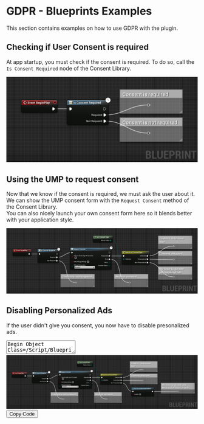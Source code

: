 # GDPR - Blueprints Examples
This section contains examples on how to use GDPR with the plugin.
## Checking if User Consent is required
At app startup, you must check if the consent is required. To do so, call the `Is Consent Required` node of the Consent Library.

<div style="text-align:center">
<img src="https://github.com/Pandoa/4dsPro/blob/main/_images/IsConsentRequired.png?raw=true"/>
</div>

## Using the UMP to request consent
Now that we know if the consent is required, we must ask the user about it.   
We can show the UMP consent form with the `Request Consent` method of the Consent Library.  
You can also nicely launch your own consent form here so it blends better with your application style.

<div style="text-align:center">
<img src="https://github.com/Pandoa/4dsPro/blob/main/_images/UMPRequestConsent.png?raw=true"/>
</div>

## Disabling Personalized Ads
If the user didn't give you consent, you now have to disable presonalized ads.

<div class="bpcode">
<textarea readonly>
Begin Object Class=/Script/BlueprintGraph.K2Node_AsyncAction Name="K2Node_AsyncAction_5"
   ProxyFactoryFunctionName="IsConsentRequired"
   ProxyFactoryClass=Class'"/Script/AdsPro.ConsentRequiredProxy"'
   ProxyClass=Class'"/Script/AdsPro.ConsentRequiredProxy"'
   NodePosX=-656
   NodePosY=-896
   NodeGuid=C7B8C61E4B2AAAB09B32D4A40160403F
   CustomProperties Pin (PinId=25A793294BBB197C70EA3889EF5833FD,PinName="execute",PinToolTip="\nExec",PinType.PinCategory="exec",PinType.PinSubCategory="",PinType.PinSubCategoryObject=None,PinType.PinSubCategoryMemberReference=(),PinType.PinValueType=(),PinType.ContainerType=None,PinType.bIsReference=False,PinType.bIsConst=False,PinType.bIsWeakPointer=False,PinType.bIsUObjectWrapper=True,LinkedTo=(K2Node_Event_5 118586BB4EA9470F8087FD820D560415,),PersistentGuid=00000000000000000000000000000000,bHidden=False,bNotConnectable=False,bDefaultValueIsReadOnly=False,bDefaultValueIsIgnored=False,bAdvancedView=False,bOrphanedPin=False,)
   CustomProperties Pin (PinId=F47F460643D8045C413CD7BA0E7A3815,PinName="then",Direction="EGPD_Output",PinType.PinCategory="exec",PinType.PinSubCategory="",PinType.PinSubCategoryObject=None,PinType.PinSubCategoryMemberReference=(),PinType.PinValueType=(),PinType.ContainerType=None,PinType.bIsReference=False,PinType.bIsConst=False,PinType.bIsWeakPointer=False,PinType.bIsUObjectWrapper=True,PersistentGuid=00000000000000000000000000000000,bHidden=False,bNotConnectable=False,bDefaultValueIsReadOnly=False,bDefaultValueIsIgnored=False,bAdvancedView=False,bOrphanedPin=False,)
   CustomProperties Pin (PinId=E93963544A489D5B783BAE99664B793E,PinName="Required",PinFriendlyName=NSLOCTEXT("", "F8338243455B41BD9066159D9A506B0F", "Required"),PinToolTip="We need to ask the user for consent.",Direction="EGPD_Output",PinType.PinCategory="exec",PinType.PinSubCategory="",PinType.PinSubCategoryObject=None,PinType.PinSubCategoryMemberReference=(),PinType.PinValueType=(),PinType.ContainerType=None,PinType.bIsReference=False,PinType.bIsConst=False,PinType.bIsWeakPointer=False,PinType.bIsUObjectWrapper=True,LinkedTo=(K2Node_AsyncAction_6 41C4AAFE4DC42DCCA995508F4FAD547B,),PersistentGuid=00000000000000000000000000000000,bHidden=False,bNotConnectable=False,bDefaultValueIsReadOnly=False,bDefaultValueIsIgnored=False,bAdvancedView=False,bOrphanedPin=False,)
   CustomProperties Pin (PinId=BA74378A4BC78D9272DD96AADD0D8622,PinName="NotRequired",PinFriendlyName=NSLOCTEXT("", "DE99C7ED4CD1377253669E8387ABDDB3", "Not Required"),PinToolTip="No need to ask the user for consent.",Direction="EGPD_Output",PinType.PinCategory="exec",PinType.PinSubCategory="",PinType.PinSubCategoryObject=None,PinType.PinSubCategoryMemberReference=(),PinType.PinValueType=(),PinType.ContainerType=None,PinType.bIsReference=False,PinType.bIsConst=False,PinType.bIsWeakPointer=False,PinType.bIsUObjectWrapper=True,LinkedTo=(K2Node_Knot_0 64E5AEE846941FCB980139A44EEF1343,),PersistentGuid=00000000000000000000000000000000,bHidden=False,bNotConnectable=False,bDefaultValueIsReadOnly=False,bDefaultValueIsIgnored=False,bAdvancedView=False,bOrphanedPin=False,)
End Object
Begin Object Class=/Script/UnrealEd.EdGraphNode_Comment Name="EdGraphNode_Comment_2"
   bCommentBubbleVisible_InDetailsPanel=False
   NodePosX=-464
   NodePosY=-688
   NodeWidth=288
   NodeHeight=112
   bCommentBubblePinned=False
   bCommentBubbleVisible=False
   NodeComment="Consent is not required"
   NodeGuid=1DCED3364DD8461EBA97C1994C3C5E14
End Object
Begin Object Class=/Script/BlueprintGraph.K2Node_Knot Name="K2Node_Knot_0"
   NodePosX=-352
   NodePosY=-624
   NodeGuid=2676399641E15305EF9473A59F926EC2
   CustomProperties Pin (PinId=64E5AEE846941FCB980139A44EEF1343,PinName="InputPin",PinType.PinCategory="exec",PinType.PinSubCategory="",PinType.PinSubCategoryObject=None,PinType.PinSubCategoryMemberReference=(),PinType.PinValueType=(),PinType.ContainerType=None,PinType.bIsReference=False,PinType.bIsConst=False,PinType.bIsWeakPointer=False,PinType.bIsUObjectWrapper=True,LinkedTo=(K2Node_AsyncAction_5 BA74378A4BC78D9272DD96AADD0D8622,),PersistentGuid=00000000000000000000000000000000,bHidden=False,bNotConnectable=False,bDefaultValueIsReadOnly=False,bDefaultValueIsIgnored=True,bAdvancedView=False,bOrphanedPin=False,)
   CustomProperties Pin (PinId=73DE6F9442C976AD72EE4887115B6490,PinName="OutputPin",Direction="EGPD_Output",PinType.PinCategory="exec",PinType.PinSubCategory="",PinType.PinSubCategoryObject=None,PinType.PinSubCategoryMemberReference=(),PinType.PinValueType=(),PinType.ContainerType=None,PinType.bIsReference=False,PinType.bIsConst=False,PinType.bIsWeakPointer=False,PinType.bIsUObjectWrapper=True,PersistentGuid=00000000000000000000000000000000,bHidden=False,bNotConnectable=False,bDefaultValueIsReadOnly=False,bDefaultValueIsIgnored=False,bAdvancedView=False,bOrphanedPin=False,)
End Object
Begin Object Class=/Script/BlueprintGraph.K2Node_AsyncAction Name="K2Node_AsyncAction_6"
   ProxyFactoryFunctionName="RequestConsent"
   ProxyFactoryClass=Class'"/Script/AdsPro.RequestConsentProxy"'
   ProxyClass=Class'"/Script/AdsPro.RequestConsentProxy"'
   NodePosX=-384
   NodePosY=-908
   NodeGuid=C456687141FDAC28246C879C18330501
   CustomProperties Pin (PinId=41C4AAFE4DC42DCCA995508F4FAD547B,PinName="execute",PinType.PinCategory="exec",PinType.PinSubCategory="",PinType.PinSubCategoryObject=None,PinType.PinSubCategoryMemberReference=(),PinType.PinValueType=(),PinType.ContainerType=None,PinType.bIsReference=False,PinType.bIsConst=False,PinType.bIsWeakPointer=False,PinType.bIsUObjectWrapper=True,LinkedTo=(K2Node_AsyncAction_5 E93963544A489D5B783BAE99664B793E,),PersistentGuid=00000000000000000000000000000000,bHidden=False,bNotConnectable=False,bDefaultValueIsReadOnly=False,bDefaultValueIsIgnored=False,bAdvancedView=False,bOrphanedPin=False,)
   CustomProperties Pin (PinId=905D06AB44511E0CADB65CA55E0AE9F1,PinName="then",Direction="EGPD_Output",PinType.PinCategory="exec",PinType.PinSubCategory="",PinType.PinSubCategoryObject=None,PinType.PinSubCategoryMemberReference=(),PinType.PinValueType=(),PinType.ContainerType=None,PinType.bIsReference=False,PinType.bIsConst=False,PinType.bIsWeakPointer=False,PinType.bIsUObjectWrapper=True,PersistentGuid=00000000000000000000000000000000,bHidden=False,bNotConnectable=False,bDefaultValueIsReadOnly=False,bDefaultValueIsIgnored=False,bAdvancedView=False,bOrphanedPin=False,)
   CustomProperties Pin (PinId=69D67838491025699895F4949C0B66BE,PinName="Requested",PinFriendlyName=NSLOCTEXT("", "B0E063B14C3A7F0AA1E162B80E1D1A17", "Requested"),PinToolTip="The consent has been requested and the user chose something.",Direction="EGPD_Output",PinType.PinCategory="exec",PinType.PinSubCategory="",PinType.PinSubCategoryObject=None,PinType.PinSubCategoryMemberReference=(),PinType.PinValueType=(),PinType.ContainerType=None,PinType.bIsReference=False,PinType.bIsConst=False,PinType.bIsWeakPointer=False,PinType.bIsUObjectWrapper=True,LinkedTo=(K2Node_SwitchEnum_0 013237504EEA7C366C3B71B2AD08BD37,),PersistentGuid=00000000000000000000000000000000,bHidden=False,bNotConnectable=False,bDefaultValueIsReadOnly=False,bDefaultValueIsIgnored=False,bAdvancedView=False,bOrphanedPin=False,)
   CustomProperties Pin (PinId=6E9C4D39419FA1F5FEDE5D984D01D397,PinName="Error",PinFriendlyName=NSLOCTEXT("", "F1EB3F48463E06D87A189CACF5623D14", "Error"),PinToolTip="An error occured while asking consent.",Direction="EGPD_Output",PinType.PinCategory="exec",PinType.PinSubCategory="",PinType.PinSubCategoryObject=None,PinType.PinSubCategoryMemberReference=(),PinType.PinValueType=(),PinType.ContainerType=None,PinType.bIsReference=False,PinType.bIsConst=False,PinType.bIsWeakPointer=False,PinType.bIsUObjectWrapper=True,LinkedTo=(K2Node_Knot_4 04436A60471DFDC71CAEBAAFD645E817,),PersistentGuid=00000000000000000000000000000000,bHidden=False,bNotConnectable=False,bDefaultValueIsReadOnly=False,bDefaultValueIsIgnored=False,bAdvancedView=False,bOrphanedPin=False,)
   CustomProperties Pin (PinId=38D22E84412CFDB3C491DEA17F924961,PinName="Error",PinToolTip="Error",Direction="EGPD_Output",PinType.PinCategory="byte",PinType.PinSubCategory="",PinType.PinSubCategoryObject=Enum'"/Script/AdsPro.EConsentError"',PinType.PinSubCategoryMemberReference=(),PinType.PinValueType=(),PinType.ContainerType=None,PinType.bIsReference=False,PinType.bIsConst=False,PinType.bIsWeakPointer=False,PinType.bIsUObjectWrapper=False,PersistentGuid=00000000000000000000000000000000,bHidden=False,bNotConnectable=False,bDefaultValueIsReadOnly=False,bDefaultValueIsIgnored=False,bAdvancedView=False,bOrphanedPin=False,)
   CustomProperties Pin (PinId=D60CC55C4F1C3F260DEE3DB75B02BF2B,PinName="ConsentStatus",PinToolTip="Consent Status",Direction="EGPD_Output",PinType.PinCategory="byte",PinType.PinSubCategory="",PinType.PinSubCategoryObject=Enum'"/Script/AdsPro.EConsentStatus"',PinType.PinSubCategoryMemberReference=(),PinType.PinValueType=(),PinType.ContainerType=None,PinType.bIsReference=False,PinType.bIsConst=False,PinType.bIsWeakPointer=False,PinType.bIsUObjectWrapper=False,PersistentGuid=00000000000000000000000000000000,bHidden=False,bNotConnectable=False,bDefaultValueIsReadOnly=False,bDefaultValueIsIgnored=False,bAdvancedView=False,bOrphanedPin=False,)
   CustomProperties Pin (PinId=45B9506047A0C586102861A988E07E57,PinName="bTagForUnderAgeOfConsent",PinType.PinCategory="bool",PinType.PinSubCategory="",PinType.PinSubCategoryObject=None,PinType.PinSubCategoryMemberReference=(),PinType.PinValueType=(),PinType.ContainerType=None,PinType.bIsReference=False,PinType.bIsConst=False,PinType.bIsWeakPointer=False,PinType.bIsUObjectWrapper=False,DefaultValue="false",AutogeneratedDefaultValue="false",PersistentGuid=00000000000000000000000000000000,bHidden=False,bNotConnectable=False,bDefaultValueIsReadOnly=False,bDefaultValueIsIgnored=False,bAdvancedView=False,bOrphanedPin=False,)
   CustomProperties Pin (PinId=E17EEC864F7BE12966A90499B21A945A,PinName="bUseDebugSettings",PinType.PinCategory="bool",PinType.PinSubCategory="",PinType.PinSubCategoryObject=None,PinType.PinSubCategoryMemberReference=(),PinType.PinValueType=(),PinType.ContainerType=None,PinType.bIsReference=False,PinType.bIsConst=False,PinType.bIsWeakPointer=False,PinType.bIsUObjectWrapper=False,DefaultValue="false",AutogeneratedDefaultValue="false",PersistentGuid=00000000000000000000000000000000,bHidden=False,bNotConnectable=False,bDefaultValueIsReadOnly=False,bDefaultValueIsIgnored=False,bAdvancedView=False,bOrphanedPin=False,)
   CustomProperties Pin (PinId=BF28B93449D06D9B5C085D8497EDA034,PinName="DebugGeography",PinType.PinCategory="byte",PinType.PinSubCategory="",PinType.PinSubCategoryObject=Enum'"/Script/AdsPro.EConsentDebugGeography"',PinType.PinSubCategoryMemberReference=(),PinType.PinValueType=(),PinType.ContainerType=None,PinType.bIsReference=False,PinType.bIsConst=False,PinType.bIsWeakPointer=False,PinType.bIsUObjectWrapper=False,DefaultValue="Disabled",PersistentGuid=00000000000000000000000000000000,bHidden=False,bNotConnectable=False,bDefaultValueIsReadOnly=False,bDefaultValueIsIgnored=False,bAdvancedView=False,bOrphanedPin=False,)
End Object
Begin Object Class=/Script/UnrealEd.EdGraphNode_Comment Name="EdGraphNode_Comment_4"
   bCommentBubbleVisible_InDetailsPanel=False
   NodePosX=-16
   NodePosY=-688
   NodeWidth=288
   NodeHeight=112
   bCommentBubblePinned=False
   bCommentBubbleVisible=False
   NodeComment="An error occured"
   NodeGuid=E419042D4CF69C06F934889753BC542A
End Object
Begin Object Class=/Script/BlueprintGraph.K2Node_Knot Name="K2Node_Knot_4"
   NodePosX=96
   NodePosY=-624
   NodeGuid=958709D94BA018B822623A9AB7F57450
   CustomProperties Pin (PinId=04436A60471DFDC71CAEBAAFD645E817,PinName="InputPin",PinType.PinCategory="exec",PinType.PinSubCategory="",PinType.PinSubCategoryObject=None,PinType.PinSubCategoryMemberReference=(),PinType.PinValueType=(),PinType.ContainerType=None,PinType.bIsReference=False,PinType.bIsConst=False,PinType.bIsWeakPointer=False,PinType.bIsUObjectWrapper=True,LinkedTo=(K2Node_AsyncAction_6 6E9C4D39419FA1F5FEDE5D984D01D397,),PersistentGuid=00000000000000000000000000000000,bHidden=False,bNotConnectable=False,bDefaultValueIsReadOnly=False,bDefaultValueIsIgnored=True,bAdvancedView=False,bOrphanedPin=False,)
   CustomProperties Pin (PinId=806B2ACE4D27730B4E619D8F8CAD0C2E,PinName="OutputPin",Direction="EGPD_Output",PinType.PinCategory="exec",PinType.PinSubCategory="",PinType.PinSubCategoryObject=None,PinType.PinSubCategoryMemberReference=(),PinType.PinValueType=(),PinType.ContainerType=None,PinType.bIsReference=False,PinType.bIsConst=False,PinType.bIsWeakPointer=False,PinType.bIsUObjectWrapper=True,PersistentGuid=00000000000000000000000000000000,bHidden=False,bNotConnectable=False,bDefaultValueIsReadOnly=False,bDefaultValueIsIgnored=False,bAdvancedView=False,bOrphanedPin=False,)
End Object
Begin Object Class=/Script/BlueprintGraph.K2Node_CallFunction Name="K2Node_CallFunction_2"
   bIsPureFunc=True
   FunctionReference=(MemberParent=Class'"/Script/AdsPro.ConsentLibrary"',MemberName="GetConsentType")
   NodePosX=-192
   NodePosY=-1008
   NodeGuid=F0DDFD81463E44C278D08793D952B63F
   CustomProperties Pin (PinId=6BE8AF1C400A7B7570803B949F2013C1,PinName="self",PinFriendlyName=NSLOCTEXT("K2Node", "Target", "Target"),PinType.PinCategory="object",PinType.PinSubCategory="",PinType.PinSubCategoryObject=Class'"/Script/AdsPro.ConsentLibrary"',PinType.PinSubCategoryMemberReference=(),PinType.PinValueType=(),PinType.ContainerType=None,PinType.bIsReference=False,PinType.bIsConst=False,PinType.bIsWeakPointer=False,PinType.bIsUObjectWrapper=False,DefaultObject="/Script/AdsPro.Default__ConsentLibrary",PersistentGuid=00000000000000000000000000000000,bHidden=True,bNotConnectable=False,bDefaultValueIsReadOnly=False,bDefaultValueIsIgnored=False,bAdvancedView=False,bOrphanedPin=False,)
   CustomProperties Pin (PinId=59C6D02E4524E6C97AA9608FBC532FF6,PinName="ReturnValue",PinFriendlyName=NSLOCTEXT("", "FBCBD7A1496269914347E3850C1D27B5", "Consent Type"),Direction="EGPD_Output",PinType.PinCategory="byte",PinType.PinSubCategory="",PinType.PinSubCategoryObject=Enum'"/Script/AdsPro.EConsentType"',PinType.PinSubCategoryMemberReference=(),PinType.PinValueType=(),PinType.ContainerType=None,PinType.bIsReference=False,PinType.bIsConst=False,PinType.bIsWeakPointer=False,PinType.bIsUObjectWrapper=False,DefaultValue="Unknown",LinkedTo=(K2Node_SwitchEnum_0 CA066345426EF077A9708EACA61DF775,),PersistentGuid=00000000000000000000000000000000,bHidden=False,bNotConnectable=False,bDefaultValueIsReadOnly=False,bDefaultValueIsIgnored=False,bAdvancedView=False,bOrphanedPin=False,)
End Object
Begin Object Class=/Script/BlueprintGraph.K2Node_SwitchEnum Name="K2Node_SwitchEnum_0"
   Enum=Enum'"/Script/AdsPro.EConsentType"'
   EnumEntries(0)="Unknown"
   EnumEntries(1)="Personalized"
   EnumEntries(2)="NonPersonalized"
   NodePosX=48
   NodePosY=-880
   NodeGuid=468EEDD14A750DFF2A42AAABB05EFD6D
   CustomProperties Pin (PinId=013237504EEA7C366C3B71B2AD08BD37,PinName="execute",PinType.PinCategory="exec",PinType.PinSubCategory="",PinType.PinSubCategoryObject=None,PinType.PinSubCategoryMemberReference=(),PinType.PinValueType=(),PinType.ContainerType=None,PinType.bIsReference=False,PinType.bIsConst=False,PinType.bIsWeakPointer=False,PinType.bIsUObjectWrapper=True,LinkedTo=(K2Node_AsyncAction_6 69D67838491025699895F4949C0B66BE,),PersistentGuid=00000000000000000000000000000000,bHidden=False,bNotConnectable=False,bDefaultValueIsReadOnly=False,bDefaultValueIsIgnored=False,bAdvancedView=False,bOrphanedPin=False,)
   CustomProperties Pin (PinId=CA066345426EF077A9708EACA61DF775,PinName="Selection",PinType.PinCategory="byte",PinType.PinSubCategory="",PinType.PinSubCategoryObject=Enum'"/Script/AdsPro.EConsentType"',PinType.PinSubCategoryMemberReference=(),PinType.PinValueType=(),PinType.ContainerType=None,PinType.bIsReference=False,PinType.bIsConst=False,PinType.bIsWeakPointer=False,PinType.bIsUObjectWrapper=True,DefaultValue="Unknown",LinkedTo=(K2Node_CallFunction_2 59C6D02E4524E6C97AA9608FBC532FF6,),PersistentGuid=00000000000000000000000000000000,bHidden=False,bNotConnectable=False,bDefaultValueIsReadOnly=False,bDefaultValueIsIgnored=False,bAdvancedView=False,bOrphanedPin=False,)
   CustomProperties Pin (PinId=C0DA849A4DBC6835C27DF8A4DF5C3A2E,PinName="NotEqual_ByteByte",PinType.PinCategory="object",PinType.PinSubCategory="",PinType.PinSubCategoryObject=Class'"/Script/Engine.KismetMathLibrary"',PinType.PinSubCategoryMemberReference=(),PinType.PinValueType=(),PinType.ContainerType=None,PinType.bIsReference=False,PinType.bIsConst=False,PinType.bIsWeakPointer=False,PinType.bIsUObjectWrapper=False,DefaultObject="/Script/Engine.Default__KismetMathLibrary",PersistentGuid=00000000000000000000000000000000,bHidden=True,bNotConnectable=True,bDefaultValueIsReadOnly=True,bDefaultValueIsIgnored=False,bAdvancedView=False,bOrphanedPin=False,)
   CustomProperties Pin (PinId=5E72BBE94C9D2DE46E55ABBC136650F2,PinName="Unknown",PinFriendlyName=NSLOCTEXT("", "482E6AB3491CD240484E9E916BB3AE71", "Unknown"),Direction="EGPD_Output",PinType.PinCategory="exec",PinType.PinSubCategory="",PinType.PinSubCategoryObject=None,PinType.PinSubCategoryMemberReference=(),PinType.PinValueType=(),PinType.ContainerType=None,PinType.bIsReference=False,PinType.bIsConst=False,PinType.bIsWeakPointer=False,PinType.bIsUObjectWrapper=False,LinkedTo=(K2Node_Knot_2 04436A60471DFDC71CAEBAAFD645E817,),PersistentGuid=00000000000000000000000000000000,bHidden=False,bNotConnectable=False,bDefaultValueIsReadOnly=False,bDefaultValueIsIgnored=False,bAdvancedView=False,bOrphanedPin=False,)
   CustomProperties Pin (PinId=D75111E24E533570A2DB6B9D017B05B8,PinName="Personalized",PinFriendlyName=NSLOCTEXT("", "FA56641D43FCA7FEB2F5069C6451F92A", "Personalized"),Direction="EGPD_Output",PinType.PinCategory="exec",PinType.PinSubCategory="",PinType.PinSubCategoryObject=None,PinType.PinSubCategoryMemberReference=(),PinType.PinValueType=(),PinType.ContainerType=None,PinType.bIsReference=False,PinType.bIsConst=False,PinType.bIsWeakPointer=False,PinType.bIsUObjectWrapper=False,LinkedTo=(K2Node_Knot_5 04436A60471DFDC71CAEBAAFD645E817,),PersistentGuid=00000000000000000000000000000000,bHidden=False,bNotConnectable=False,bDefaultValueIsReadOnly=False,bDefaultValueIsIgnored=False,bAdvancedView=False,bOrphanedPin=False,)
   CustomProperties Pin (PinId=075F568A402536C9A104EA8385B56077,PinName="NonPersonalized",PinFriendlyName=NSLOCTEXT("", "B1FFC5A64A877EE54F8E749214F2D491", "Non Personalized"),Direction="EGPD_Output",PinType.PinCategory="exec",PinType.PinSubCategory="",PinType.PinSubCategoryObject=None,PinType.PinSubCategoryMemberReference=(),PinType.PinValueType=(),PinType.ContainerType=None,PinType.bIsReference=False,PinType.bIsConst=False,PinType.bIsWeakPointer=False,PinType.bIsUObjectWrapper=False,LinkedTo=(K2Node_CallFunction_3 8FAD63AC449FBA5CF15838B17BEA7ED7,),PersistentGuid=00000000000000000000000000000000,bHidden=False,bNotConnectable=False,bDefaultValueIsReadOnly=False,bDefaultValueIsIgnored=False,bAdvancedView=False,bOrphanedPin=False,)
End Object
Begin Object Class=/Script/UnrealEd.EdGraphNode_Comment Name="EdGraphNode_Comment_0"
   bCommentBubbleVisible_InDetailsPanel=False
   NodePosX=352
   NodePosY=-1008
   NodeWidth=288
   NodeHeight=112
   bCommentBubblePinned=False
   bCommentBubbleVisible=False
   NodeComment="Couldn\'t determine type"
   NodeGuid=E4F10E574CC81F8E3CCD70A27C6DB108
End Object
Begin Object Class=/Script/BlueprintGraph.K2Node_Knot Name="K2Node_Knot_2"
   NodePosX=464
   NodePosY=-928
   NodeGuid=72B0B45D431F825D0EA0F9BA9D58CD3C
   CustomProperties Pin (PinId=04436A60471DFDC71CAEBAAFD645E817,PinName="InputPin",PinType.PinCategory="exec",PinType.PinSubCategory="",PinType.PinSubCategoryObject=None,PinType.PinSubCategoryMemberReference=(),PinType.PinValueType=(),PinType.ContainerType=None,PinType.bIsReference=False,PinType.bIsConst=False,PinType.bIsWeakPointer=False,PinType.bIsUObjectWrapper=False,LinkedTo=(K2Node_SwitchEnum_0 5E72BBE94C9D2DE46E55ABBC136650F2,),PersistentGuid=00000000000000000000000000000000,bHidden=False,bNotConnectable=False,bDefaultValueIsReadOnly=False,bDefaultValueIsIgnored=True,bAdvancedView=False,bOrphanedPin=False,)
   CustomProperties Pin (PinId=806B2ACE4D27730B4E619D8F8CAD0C2E,PinName="OutputPin",Direction="EGPD_Output",PinType.PinCategory="exec",PinType.PinSubCategory="",PinType.PinSubCategoryObject=None,PinType.PinSubCategoryMemberReference=(),PinType.PinValueType=(),PinType.ContainerType=None,PinType.bIsReference=False,PinType.bIsConst=False,PinType.bIsWeakPointer=False,PinType.bIsUObjectWrapper=False,PersistentGuid=00000000000000000000000000000000,bHidden=False,bNotConnectable=False,bDefaultValueIsReadOnly=False,bDefaultValueIsIgnored=False,bAdvancedView=False,bOrphanedPin=False,)
End Object
Begin Object Class=/Script/UnrealEd.EdGraphNode_Comment Name="EdGraphNode_Comment_5"
   bCommentBubbleVisible_InDetailsPanel=False
   NodePosX=352
   NodePosY=-880
   NodeWidth=288
   NodeHeight=112
   bCommentBubblePinned=False
   bCommentBubbleVisible=False
   NodeComment="Consent obtained"
   NodeGuid=2AA98D9A4869F4A78B8F9FAF8BCA462F
End Object
Begin Object Class=/Script/BlueprintGraph.K2Node_Knot Name="K2Node_Knot_5"
   NodePosX=464
   NodePosY=-816
   NodeGuid=826BB5F54EDA3C5D4D42CE84CAF5F9CB
   CustomProperties Pin (PinId=04436A60471DFDC71CAEBAAFD645E817,PinName="InputPin",PinType.PinCategory="exec",PinType.PinSubCategory="",PinType.PinSubCategoryObject=None,PinType.PinSubCategoryMemberReference=(),PinType.PinValueType=(),PinType.ContainerType=None,PinType.bIsReference=False,PinType.bIsConst=False,PinType.bIsWeakPointer=False,PinType.bIsUObjectWrapper=False,LinkedTo=(K2Node_SwitchEnum_0 D75111E24E533570A2DB6B9D017B05B8,),PersistentGuid=00000000000000000000000000000000,bHidden=False,bNotConnectable=False,bDefaultValueIsReadOnly=False,bDefaultValueIsIgnored=True,bAdvancedView=False,bOrphanedPin=False,)
   CustomProperties Pin (PinId=806B2ACE4D27730B4E619D8F8CAD0C2E,PinName="OutputPin",Direction="EGPD_Output",PinType.PinCategory="exec",PinType.PinSubCategory="",PinType.PinSubCategoryObject=None,PinType.PinSubCategoryMemberReference=(),PinType.PinValueType=(),PinType.ContainerType=None,PinType.bIsReference=False,PinType.bIsConst=False,PinType.bIsWeakPointer=False,PinType.bIsUObjectWrapper=False,PersistentGuid=00000000000000000000000000000000,bHidden=False,bNotConnectable=False,bDefaultValueIsReadOnly=False,bDefaultValueIsIgnored=False,bAdvancedView=False,bOrphanedPin=False,)
End Object
Begin Object Class=/Script/BlueprintGraph.K2Node_CallFunction Name="K2Node_CallFunction_3"
   FunctionReference=(MemberParent=Class'"/Script/AdsPro.AdMobLibrary"',MemberName="SetPersonalizedAdsEnabled")
   NodePosX=368
   NodePosY=-736
   NodeGuid=A4E5078D47F44A525F13AEBCB9003F45
   CustomProperties Pin (PinId=8FAD63AC449FBA5CF15838B17BEA7ED7,PinName="execute",PinType.PinCategory="exec",PinType.PinSubCategory="",PinType.PinSubCategoryObject=None,PinType.PinSubCategoryMemberReference=(),PinType.PinValueType=(),PinType.ContainerType=None,PinType.bIsReference=False,PinType.bIsConst=False,PinType.bIsWeakPointer=False,PinType.bIsUObjectWrapper=False,LinkedTo=(K2Node_SwitchEnum_0 075F568A402536C9A104EA8385B56077,),PersistentGuid=00000000000000000000000000000000,bHidden=False,bNotConnectable=False,bDefaultValueIsReadOnly=False,bDefaultValueIsIgnored=False,bAdvancedView=False,bOrphanedPin=False,)
   CustomProperties Pin (PinId=4C8FD6124489AF65AE7D4AB74AF0C048,PinName="then",Direction="EGPD_Output",PinType.PinCategory="exec",PinType.PinSubCategory="",PinType.PinSubCategoryObject=None,PinType.PinSubCategoryMemberReference=(),PinType.PinValueType=(),PinType.ContainerType=None,PinType.bIsReference=False,PinType.bIsConst=False,PinType.bIsWeakPointer=False,PinType.bIsUObjectWrapper=False,LinkedTo=(K2Node_Knot_6 98402AB84F7CBD85F94C6DAD15813511,),PersistentGuid=00000000000000000000000000000000,bHidden=False,bNotConnectable=False,bDefaultValueIsReadOnly=False,bDefaultValueIsIgnored=False,bAdvancedView=False,bOrphanedPin=False,)
   CustomProperties Pin (PinId=67184A6C4836765AFBA026BE8762B291,PinName="self",PinFriendlyName=NSLOCTEXT("K2Node", "Target", "Target"),PinType.PinCategory="object",PinType.PinSubCategory="",PinType.PinSubCategoryObject=Class'"/Script/AdsPro.AdMobLibrary"',PinType.PinSubCategoryMemberReference=(),PinType.PinValueType=(),PinType.ContainerType=None,PinType.bIsReference=False,PinType.bIsConst=False,PinType.bIsWeakPointer=False,PinType.bIsUObjectWrapper=False,DefaultObject="/Script/AdsPro.Default__AdMobLibrary",PersistentGuid=00000000000000000000000000000000,bHidden=True,bNotConnectable=False,bDefaultValueIsReadOnly=False,bDefaultValueIsIgnored=False,bAdvancedView=False,bOrphanedPin=False,)
   CustomProperties Pin (PinId=51CFE6CA468B8E5BE8C6FB8CA6F6C742,PinName="bEnabled",PinType.PinCategory="bool",PinType.PinSubCategory="",PinType.PinSubCategoryObject=None,PinType.PinSubCategoryMemberReference=(),PinType.PinValueType=(),PinType.ContainerType=None,PinType.bIsReference=False,PinType.bIsConst=True,PinType.bIsWeakPointer=False,PinType.bIsUObjectWrapper=False,DefaultValue="false",AutogeneratedDefaultValue="false",PersistentGuid=00000000000000000000000000000000,bHidden=False,bNotConnectable=False,bDefaultValueIsReadOnly=False,bDefaultValueIsIgnored=False,bAdvancedView=False,bOrphanedPin=False,)
End Object
Begin Object Class=/Script/UnrealEd.EdGraphNode_Comment Name="EdGraphNode_Comment_3"
   bCommentBubbleVisible_InDetailsPanel=False
   NodePosX=672
   NodePosY=-784
   NodeWidth=352
   NodeHeight=112
   bCommentBubblePinned=False
   bCommentBubbleVisible=False
   NodeComment="We have to disable any Mediation Partner as well"
   NodeGuid=79598220417E2A4CAF7F25B7EBC90C4C
End Object
Begin Object Class=/Script/BlueprintGraph.K2Node_Knot Name="K2Node_Knot_6"
   NodePosX=832
   NodePosY=-704
   NodeGuid=5C5D2A8C420C15DE56FFC4A1583A7383
   CustomProperties Pin (PinId=98402AB84F7CBD85F94C6DAD15813511,PinName="InputPin",PinType.PinCategory="exec",PinType.PinSubCategory="",PinType.PinSubCategoryObject=None,PinType.PinSubCategoryMemberReference=(),PinType.PinValueType=(),PinType.ContainerType=None,PinType.bIsReference=False,PinType.bIsConst=False,PinType.bIsWeakPointer=False,PinType.bIsUObjectWrapper=False,LinkedTo=(K2Node_CallFunction_3 4C8FD6124489AF65AE7D4AB74AF0C048,),PersistentGuid=00000000000000000000000000000000,bHidden=False,bNotConnectable=False,bDefaultValueIsReadOnly=False,bDefaultValueIsIgnored=True,bAdvancedView=False,bOrphanedPin=False,)
   CustomProperties Pin (PinId=6D1DFC9D4B44C81AD9A4DA9D66EA87DA,PinName="OutputPin",Direction="EGPD_Output",PinType.PinCategory="exec",PinType.PinSubCategory="",PinType.PinSubCategoryObject=None,PinType.PinSubCategoryMemberReference=(),PinType.PinValueType=(),PinType.ContainerType=None,PinType.bIsReference=False,PinType.bIsConst=False,PinType.bIsWeakPointer=False,PinType.bIsUObjectWrapper=False,PersistentGuid=00000000000000000000000000000000,bHidden=False,bNotConnectable=False,bDefaultValueIsReadOnly=False,bDefaultValueIsIgnored=False,bAdvancedView=False,bOrphanedPin=False,)
End Object
Begin Object Class=/Script/BlueprintGraph.K2Node_Event Name="K2Node_Event_5"
   EventReference=(MemberParent=Class'"/Script/Engine.Actor"',MemberName="ReceiveBeginPlay")
   bOverrideFunction=True
   NodePosX=-880
   NodePosY=-896
   NodeGuid=AD40582340B99599A37B849AEC8181FE
   CustomProperties Pin (PinId=6148E00247D433F976646085B91B91C2,PinName="OutputDelegate",Direction="EGPD_Output",PinType.PinCategory="delegate",PinType.PinSubCategory="",PinType.PinSubCategoryObject=None,PinType.PinSubCategoryMemberReference=(MemberParent=Class'"/Script/Engine.Actor"',MemberName="ReceiveBeginPlay"),PinType.PinValueType=(),PinType.ContainerType=None,PinType.bIsReference=False,PinType.bIsConst=False,PinType.bIsWeakPointer=False,PinType.bIsUObjectWrapper=False,PersistentGuid=00000000000000000000000000000000,bHidden=False,bNotConnectable=False,bDefaultValueIsReadOnly=False,bDefaultValueIsIgnored=False,bAdvancedView=False,bOrphanedPin=False,)
   CustomProperties Pin (PinId=118586BB4EA9470F8087FD820D560415,PinName="then",Direction="EGPD_Output",PinType.PinCategory="exec",PinType.PinSubCategory="",PinType.PinSubCategoryObject=None,PinType.PinSubCategoryMemberReference=(),PinType.PinValueType=(),PinType.ContainerType=None,PinType.bIsReference=False,PinType.bIsConst=False,PinType.bIsWeakPointer=False,PinType.bIsUObjectWrapper=False,LinkedTo=(K2Node_AsyncAction_5 25A793294BBB197C70EA3889EF5833FD,),PersistentGuid=00000000000000000000000000000000,bHidden=False,bNotConnectable=False,bDefaultValueIsReadOnly=False,bDefaultValueIsIgnored=False,bAdvancedView=False,bOrphanedPin=False,)
End Object
</textarea>
<img src="https://github.com/Pandoa/4dsPro/blob/main/_images/DisablePersonalizedAds.png?raw=true"/>
<button onclick="copyBlueprintCode(this)">Copy Code</button>
</div>
</div>


